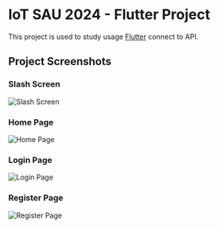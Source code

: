 # IoT SAU 2024 - Flutter Project

This project is used to study usage [Flutter](https://flutter.dev/) connect to API.

## Project Screenshots

### Slash Screen

![Slash Screen](screenshots/slash_screen.png)

### Home Page

![Home Page](screenshots/home_page.png)

### Login Page

![Login Page](screenshots/login_page.png)

### Register Page

![Register Page](screenshots/register_page.png)
